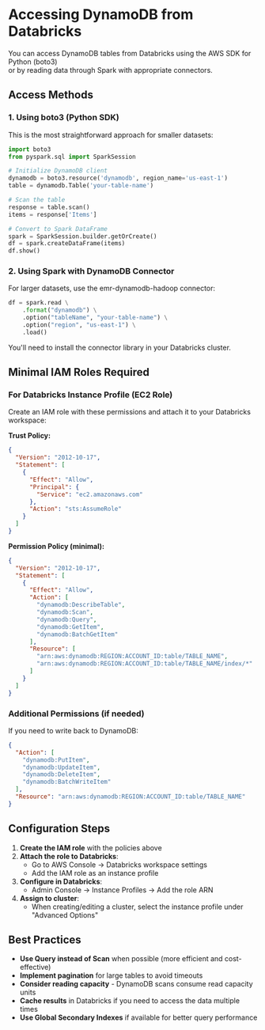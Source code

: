 # Accessing DynamoDB from Databricks

You can access DynamoDB tables from Databricks using the AWS SDK for Python (boto3)  
or by reading data through Spark with appropriate connectors.

## Access Methods

### 1. **Using boto3 (Python SDK)**
This is the most straightforward approach for smaller datasets:

```python
import boto3
from pyspark.sql import SparkSession

# Initialize DynamoDB client
dynamodb = boto3.resource('dynamodb', region_name='us-east-1')
table = dynamodb.Table('your-table-name')

# Scan the table
response = table.scan()
items = response['Items']

# Convert to Spark DataFrame
spark = SparkSession.builder.getOrCreate()
df = spark.createDataFrame(items)
df.show()
```

### 2. **Using Spark with DynamoDB Connector**
For larger datasets, use the emr-dynamodb-hadoop connector:

```python
df = spark.read \
    .format("dynamodb") \
    .option("tableName", "your-table-name") \
    .option("region", "us-east-1") \
    .load()
```

You'll need to install the connector library in your Databricks cluster.

## Minimal IAM Roles Required

### **For Databricks Instance Profile (EC2 Role)**

Create an IAM role with these permissions and attach it to your Databricks workspace:

**Trust Policy:**
```json
{
  "Version": "2012-10-17",
  "Statement": [
    {
      "Effect": "Allow",
      "Principal": {
        "Service": "ec2.amazonaws.com"
      },
      "Action": "sts:AssumeRole"
    }
  ]
}
```

**Permission Policy (minimal):**
```json
{
  "Version": "2012-10-17",
  "Statement": [
    {
      "Effect": "Allow",
      "Action": [
        "dynamodb:DescribeTable",
        "dynamodb:Scan",
        "dynamodb:Query",
        "dynamodb:GetItem",
        "dynamodb:BatchGetItem"
      ],
      "Resource": [
        "arn:aws:dynamodb:REGION:ACCOUNT_ID:table/TABLE_NAME",
        "arn:aws:dynamodb:REGION:ACCOUNT_ID:table/TABLE_NAME/index/*"
      ]
    }
  ]
}
```

### **Additional Permissions (if needed)**

If you need to write back to DynamoDB:
```json
{
  "Action": [
    "dynamodb:PutItem",
    "dynamodb:UpdateItem",
    "dynamodb:DeleteItem",
    "dynamodb:BatchWriteItem"
  ],
  "Resource": "arn:aws:dynamodb:REGION:ACCOUNT_ID:table/TABLE_NAME"
}
```

## Configuration Steps

1. **Create the IAM role** with the policies above
2. **Attach the role to Databricks**:
   - Go to AWS Console → Databricks workspace settings
   - Add the IAM role as an instance profile
3. **Configure in Databricks**:
   - Admin Console → Instance Profiles → Add the role ARN
4. **Assign to cluster**:
   - When creating/editing a cluster, select the instance profile under "Advanced Options"

## Best Practices

- **Use Query instead of Scan** when possible (more efficient and cost-effective)
- **Implement pagination** for large tables to avoid timeouts
- **Consider reading capacity** - DynamoDB scans consume read capacity units
- **Cache results** in Databricks if you need to access the data multiple times
- **Use Global Secondary Indexes** if available for better query performance
